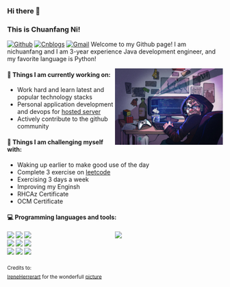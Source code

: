### Hi there 👋 
### This is Chuanfang Ni!

[![Github](https://img.shields.io/badge/-Github-000?style=flat&logo=Github&logoColor=white)](https://github.com/nichuanfang)
[![Cnblogs](https://img.shields.io/badge/cnblogs-yellow)](https://www.cnblogs.com/nichuanfang/)
[![Gmail](https://img.shields.io/badge/-Gmail-c14438?style=flat&logo=Gmail&logoColor=white)](mailto:f18326186224@gmail.com)
Welcome to my Github page! I am nichuanfang and I am  3-year experience Java development engineer, and my favorite language is Python!

<img align="right" alt="img" src="https://raw.githubusercontent.com/nichuanfang/nichuanfang/main/personal.jpg" width="50%" height="auto" />


#### 🌱 Things I am currently working on: 
- Work hard and learn latest and popular technology stacks
- Personal application development and devops for [hosted server](https://blog.cinima.asia)
- Actively contribute to the github community

#### :muscle: Things I am challenging myself with:
- Waking up earlier to make good use of the day
- Complete 3 exercise on [leetcode](https://leetcode.cn/)
- Exercising 3 days a week
- Improving my Enginsh
- RHCAz Certificate
- OCM Certificate
#### :computer: Programming languages and tools: 
<p>
	<img width="50%" align="right" src="https://github-readme-stats.vercel.app/api?username=nichuanfang&theme=monokai&show_icons=true" />

<code><img width="10%" src="https://www.vectorlogo.zone/logos/java/java-ar21.svg"></code>
<code><img width="10%" src="https://www.vectorlogo.zone/logos/python/python-ar21.svg"></code>
<code><img width="10%" src="https://www.vectorlogo.zone/logos/golang/golang-ar21.svg"></code>
<br />
<code><img width="10%" src="https://www.vectorlogo.zone/logos/linux/linux-ar21.svg"></code>
<code><img width="10%" src="https://www.vectorlogo.zone/logos/docker/docker-ar21.svg"></code>
<code><img width="10%" src="https://www.vectorlogo.zone/logos/git-scm/git-scm-ar21.svg"></code>
<br />
<code><img width="10%" src="https://www.vectorlogo.zone/logos/mysql/mysql-ar21.svg"></code>
<code><img width="10%" src="https://www.vectorlogo.zone/logos/redis/redis-ar21.svg"></code>
<code><img width="10%" src="https://www.vectorlogo.zone/logos/mongodb/mongodb-ar21.svg"></code>
</p>

<sub>Credits to: <br/>[IreneHerrerart](https://www.artstation.com/ireneherrera) for the wonderfull [picture](https://github.com/FernandoRoldan93/FernandoRoldan93/blob/master/cover_image.jpg)</sub>
